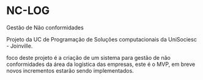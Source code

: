 # NC-LOG
Gestão de Não conformidades

Projeto da UC de Programação de Soluções computacionais da UniSociesc - Joinville.

foco deste projeto é a criação de um sistema para gestão de não conformidades da área da logística das empresas,
este é o MVP, em breve novos incrementos estarão sendo implementados.
